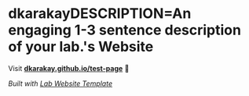 
# dkarakayDESCRIPTION=An engaging 1-3 sentence description of your lab.'s Website

Visit **[dkarakay.github.io/test-page](https://dkarakay.github.io/test-page)** 🚀

_Built with [Lab Website Template](https://greene-lab.gitbook.io/lab-website-template-docs)_
